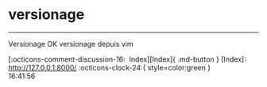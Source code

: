 <!---ID: note-19072023-164156--->
# __versionage__
----
Versionage OK
versionage depuis vim

[:octicons-comment-discussion-16:&nbsp; Index][Index]{ .md-button }
[Index]: http://127.0.0.1:8000/
:octicons-clock-24:{ style=color:green }  
16:41:56  
<!--- ID: [versionage](week-29072023.md) --->
<!--- IDW: (/home/wz/wz-notes/docs/week-29072023.md)(note-19072023-164156.md) --->
